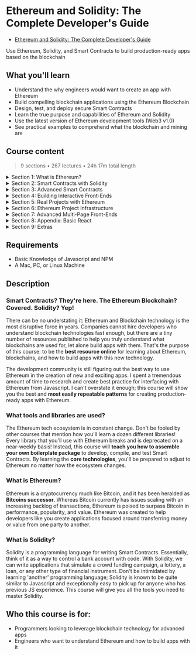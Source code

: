 # Ethereum and Solidity: The Complete Developer's Guide

- [Ethereum and Solidity: The Complete Developer's Guide](https://www.udemy.com/course/ethereum-and-solidity-the-complete-developers-guide/)

Use Ethereum, Solidity, and Smart Contracts to build production-ready apps based on the blockchain

##  What you'll learn
- Understand the why engineers would want to create an app with Ethereum
- Build compelling blockchain applications using the Ethereum Blockchain
- Design, test, and deploy secure Smart Contracts
- Learn the true purpose and capabilities of Ethereum and Solidity
- Use the latest version of Ethereum development tools (Web3 v1.0)
- See practical examples to comprehend what the blockchain and mining are

## Course content

> 9 sections • 267 lectures • 24h 17m total length

<details>
  <summary>Section 1: What is Ethereum?</summary>

  1.  [Introduction](contents/1_Introduction.md)
  1.  [Course Resources](contents/2_Course-Resources.md) 
  1.  [A Short History Lesson](contents/3_A-Short-History-Lesson.md)
  1.  [Link to Original Bitcoin White Paper](contents/4_Link-to-Original-Bitcoin-White-Paper.md)
  1.  [What is Ethereum?](contents/5_What-is-Ethereum%3F.md)
  1.  [Interfacing with Ethereum Networks](contents/6_Interfacing-with-Ethereum-Networks.md) 
  1.  [Updated Metamask Setup for new UI](contents/7_Updated-Metamask-Setup-for-new-UI.md)
  1.  [Metamask Setup](contents/8_Metamask-Setup.md)  
  1.  [Ethereum Accounts](contents/9_Ethereum-Accounts.md)
  1.  [A Note About the Faucet](contents/10_A-Note-About-the-Faucet.md)
  1.  [Receiving Ether](contents/11_Receiving-Ether.md)
  1.  [What's a Transaction?](contents/12_What's-a-Transaction%3F.md)
  1.  [Why'd We Wait?](contents/13_Why'd-We-Wait%3F.md)
  1.  [A Quick Note About the Next Lecture](contents/14_A-Quick-Note-About-the-Next-Lecture.md)
  1.  [Basic Blockchains](contents/15_Basic-Blockchains.md)
  1.  [Block Time](contents/16_Block-Time.md)
  1.  [Smart Contracts](contents/17_Smart-Contracts.md)
  1.  [The Solidity Programming Language](contents/18_The-Solidity-Programming-Language.md)
  1.  [Updated Remix Instructions for new UI - Do Not Skip](contents/19_Updated-Remix-Instructions-for-new-UI-Do_Not_Skip.md)
  1.  [Our First Contract](contents/20_Our-First-Contract.md)
  1.  [Contract Structure](contents/21_Contract-Structure.md)
  1.  [Function Declarations](contents/22_Function-Declarations.md)
  1.  [Deploying Contract in New Remix UI](contents/23_Deploying-Contract-in-New-Remix-UI.md)
  1.  [Testing with Remix](contents/24_Testing-with-Remix.md)
  1.  [Redeploying Contracts](contents/25_Redeploying-Contracts.md)
  1.  [Behind the Scenes of Deployment](contents/26_Behind-the-Scenes-of-Deployment.md)
  1.  [More on Running Functions Than You Want to Know](contents/27_More-on-Running-Functions-Than-You-Want-to-Know.md)
  1.  [Wei vs Ether](contents/28_Wei-vs-Ether.md)
  1.  [Gas and Transactions](contents/29_Gas-and-Transactions.md)
  1.  [Mnemonic Phrases](contents/30_Mnemonic-Phrases.md)
  1.  [We Need More Test Ether!](contents/31_We-Need-More-Test-Ether!.md)
  1.  [Obtaining More Test Ether from Recommended Faucet](contents/32_Obtaining-More-Test-Ether-from-Recommended-Faucet-%5BREQUIRED%5D.md)
</details>

<details>
  <summary>Section 2: Smart Contracts with Solidity</summary>

  33.  [Installing Node.js, npm and Git](contents/33_Installing-Nodejs-npm-and-Git.md)
  1.  [Contract Deployment](contents/34_Contract-Deployment.md)
  1.  [Completed Boilerplate](contents/35_Completed-Boilerplate.md)
  1.  [Project Requirements](contents/36_Project-Requirements.md)
  1.  [Project File Walkthrough](contents/37_Project-File-Walkthrough.md)
  1.  [Syntax Highlighters](contents/38_Syntax-Highlighters.md)
  1.  [Compiling Solidity](contents/39_Compiling-Solidity.md)
  1.  [Invalid asm.js or Constructor Deprecation Warning](contents/40_Invalid-asmjs-or-Constructor-Deprecation-Warning.md)
  1.  [The Compile Script](contents/41_The-Compile-Script.md)
  1.  [Testing Architecture](contents/42_Testing-Architecture.md)
  1.  [Installing Modules](contents/43_Installing-Modules.md)
  1.  [Web3 Versioning](contents/44_Web3-Versioning.md)
  1.  [Web3 Providers](contents/45_Web3-Providers.md)
  1.  [Testing with Mocha](contents/46_Testing-with-Mocha.md)
  1.  [Mocha Structure](contents/47_Mocha-Structure.md)
  1.  [Fetching Accounts from Ganache](contents/48_Fetching-Accounts-from-Ganache.md)
  1.  [Refactor to Async/Await](contents/49_Refactor-to-Async_Await.md)
  1.  [Deployment with Web3](contents/50_Deployment-with-Web3.md)
  1.  [Deployed Inbox Overview](contents/51_Deployed-Inbox-Overview.md)
  1.  [Asserting Deployment](contents/52_Asserting-Deployment.md)
  1.  [Verifying the Initial Message](contents/53_Verifying-the-Initial-Message.md)
  1.  [Testing Message Updates](contents/54_Testing-Message-Updates.md)
  1.  [Deployment with Infura](contents/55_Deployment-with-Infura.md)
  1.  [Infura Signup](contents/56_Infura-Signup.md)
  1.  [Super Important Note about Seed / Recovery Phrase Security](contents/57_Super-Important-Note-about-Seed_Recovery-Phrase-Security.md)
  1.  [Wallet Provider Setup](contents/58_Wallet-Provider-Setup.md)
  1.  [Deployment to Rinkeby](contents/59_Deployment-to-Rinkeby.md)
  1.  [Observing Deployment on Etherscan](contents/60_Observing-Deployment-on-Etherscan.md)
  1.  [Remix Permissions and Metamask](contents/61_Remix-Permissions-and-Metamask.md)
  1.  [Deployed Contracts in Remix](contents/62_Deployed-Contracts-in-Remix.md)
  1.  [Project Review](contents/63_Project-Review.md)
  1.  [Updating Your Inbox Project to Solc v0.8.9](contents/64_Updating-Your-Inbox-Project-to-Solc-v0.8.9.md)
</details>

<details>
  <summary>Section 3: Advanced Smart Contracts</summary>

  65. [The Lottery Contract](contents/65_The-Lottery-Contract.md)
  1.  [Lottery Design](contents/66_Lottery-Design.md)
  1.  [Reminder on Updated Remix](contents/67_Reminder-on-Updated-Remix.md)
  1.  [Basic Solidity Types](contents/68_Basic-Solidity-Types.md)
  1.  [Starting the Lottery Contract](contents/69_Starting-the-Lottery-Contract.md)
  1.  [The Message Global Variable](contents/70_The-Message-Global-Variable.md)
  1.  [Overview of Arrays](contents/71_Overview-of-Arrays.md)
  1.  [Overview of Mappings and Structs](contents/72_Overview-of-Mappings-and-Structs.md)
  1.  [Big Solidity Gotcha](contents/73_Big-Solidity-Gotcha.md)
  1.  [Entering the Lottery](contents/74_Entering-the-Lottery.md)
  1.  [Validation with Require Statements](contents/75_Validation-with-Require-Statements.md)
  1.  [The Remix Debugger](contents/76_The-Remix-Debugger.md)
  1.  [Pseudo Random Number Generator](contents/77_Pseudo-Random-Number-Generator.md)
  1.  [Selecting a Winner](contents/78_Selecting-a-Winner.md)
  1.  [Sending Ether from Contracts](contents/79_Sending-Ether-from-Contracts.md)
  1.  [Resetting Contract State](contents/80_Resetting-Contract-State.md)
  1.  [Requiring Managers](contents/81_Requiring-Managers.md)
  1.  [Function Modifiers](contents/82_Function-Modifiers.md)
  1.  [Returning Players Array](contents/83_Returning-Players-Array.md)
  1.  [Contract Review](contents/84_Contract-Review.md)
  1.  [Completed Boilerplate - Do Not Skip](contents/85_Completed-Boilerplate-Do_Not_Skip.md)
  1.  [New Test Setup](contents/86_New-Test-Setup.md)
  1.  [Test Project Updates](contents/87_Test-Project-Updates.md)
  1.  [Test Helper Review](contents/88_Test-Helper-Review.md)
  1.  [Asserting Deployment](contents/89_Asserting-Deployment.md)
  1.  [Entering the Lottery](contents/90_Entering-the-Lottery.md)
  1.  [Asserting Multiple Players](contents/91_Asserting-Multiple-Players.md)
  1.  [Try-Catch Assertions](contents/92_Try_Catch-Assertions.md)
  1.  [Testing Function Modifiers](contents/93_Testing-Function-Modifiers.md)
  1.  [End to End Test](contents/94_End-to-End-Test.md)
</details>  

<details>
  <summary>Section 4: Building Interactive Front-Ends</summary>

  95. [Ethereum App Architecture](contents/95_Ethereum-App-Architecture.md)
  1.  [Boilerplate and React App Updates - Do Not Skip](contents/96_Boilerplate-and-React-App-Updates-Do_Not_Skip.md)
  1.  [Application Overview](contents/97_Application-Overview.md)
  1.  [Getting Started with Create-React-App](contents/98_Getting-Started-with-Create-React-App.md)
  1.  [Multiple Web3 Instances](contents/99_Multiple-Web3-Instances.md)
  1.  [Required Update for Web3 and Metamask Permissions](contents/100_Required-Update-for-Web3-and-Metamask-Permissions.md)
  1.  BREAKING CHANGE: webpack < 5 used to include polyfills for node.js core modules
  1.  Web3 Setup
  1.  Deploying the Lottery Contract
  1.  Local Contract Instances
  1.  Rendering Contract Data
  1.  Instance Properties
  1.  Accessing More Properties
  1.  The 'Enter' Form
  1.  Form Setup
  1.  Entering the Lottery
  1.  Picking a Winner
  1.  Project Review
  1.  Updating Your Lottery Project to Solc v0.8.9
</details> 

<details>
  <summary>Section 5: Real Projects with Ethereum</summary>

  114. Solving Real Problems with Contracts
  1.  Fixing Kickstarter's Issues
  1.  Campaign Contract Design
  1.  Reminder on Updated Remix UI
  1.  Campaign Constructor
  1.  Contributing to the Campaign
  1.  A Quick Test
  1.  The Request Struct
  1.  More on Function Modifiers
  1.  Creating Struct Instances
  1.  Instance Creation Syntax
  1.  Storage and Memory
  1.  More on Storage vs Memory
  1.  Voting System Requirements
  1.  The Wrong Voting System
  1.  Issues with Arrays
  1.  Mappings vs Arrays
  1.  Basics of Mappings
  1.  Refactoring to Mappings
  1.  Refactoring Request Stucts
  1.  More on Struct Initialization
  1.  Approving a Request
  1.  Testing Request Approvals
  1.  Finalizing a Request
  1.  Last Remix Test
  1.  Thinking about Deployment
  1.  Solution to Deployment
  1.  Adding a Campaign Factory
  1.  Testing the Factory
</details> 

<details>
  <summary>Section 6: Ethereum Project Infrastructure</summary>

  143. Completed Boilerplate - Do Not Skip
  1.  Project Setup
  1.  Directory Structure
  1.  A Better Compile Script
  1.  Single Run Compilation
  1.  More on Compile
  1.  Test File Setup
  1.  Creating Campaign Instances
  1.  Testing Warmup
  1.  Accessing Mappings
  1.  Requiring Minimum Contributions
  1.  Array Getters
  1.  One End to End Test
  1.  Deployment
  1.  Refactoring Deployment
</details> 

<details>
  <summary>Section 7: Advanced Multi-Page Front-Ends</summary>

  158. App Mockups
  1.  CRA vs Next
  1.  Next's Pages Architecture
  1.  Basics of Next Routing
  1.  Root Routes
  1.  Required Web3 Update - Do Not Skip
  1.  CampaignFactory Instance
  1.  Reminder on Updated Remix UI
  1.  Getting a Test Campaign
  1.  Fetching Deployed Campaigns
  1.  Why Next.js, Anyways?
  1.  Required Web3 Update for Conditional
  1.  Server vs Client Web3 Instances
  1.  GetInitialProps Function
  1.  Semantic UI React
  1.  Card Group Setup
  1.  Rendering Card Groups
  1.  Adding CSS
  1.  Adding a Button
  1.  The Need for a Layout
  1.  Suggestion Regarding a Default Export Warning
  1.  The Layout Component
  1.  Assembling a Header
  1.  Constraining Content Width
  1.  Two Column Layout
  1.  Nested Routing
  1.  Final CSS Fix
  1.  Form Creation
  1.  Input Change Handlers
  1.  Form Submittal
  1.  Testing Submittal
  1.  Form Error Handling
  1.  Button Spinners
  1.  Important Note About Installing next-routes
  1.  Routing Issues
  1.  Next Routes Setup
  1.  Automatic Navigation
  1.  Header Navigation
  1.  Routing to Campaigns
  1.  Restarting the Server
  1.  Route Mappings
  1.  Planning CampaignShow
  1.  Redeploying CampaignFactory
  1.  CampaignShow's GetInitialProps
  1.  Accessing a Campaign
  1.  Summary Translation Layer
  1.  Custom Card Groups
  1.  One Card Per Property
  1.  The Contribute Form
  1.  Grid Layouts
  1.  Form State
  1.  Communicating the Campaign Address
  1.  Making a Contribution
  1.  Refreshing Contract Data
  1.  Spinners and Error Handlers
  1.  Listing Requests
  1.  Grids vs Columns
  1.  More Routing!
  1.  Request Creation Form
  1.  Creating a Request
  1.  Form Polish
  1.  Creating a Request
  1.  Requests One by One
  1.  Fancy Javascript
  1.  Small Typo!
  1.  Rendering a Table
  1.  Request Row Component
  1.  Request Row Content
  1.  Approvers Count Cell
  1.  Approving a Request
  1.  Finalizing Requests
  1.  Testing Finalization
  1.  Row Status Styling
  1.  Finishing Requests Index
  1.  Wrapup
  1.  Updating Your Campaign Project to Solc v0.8.9
</details> 

<details>
  <summary>Section 8: Appendix: Basic React</summary>

  234. A Note on This Section
  1.  Purpose of Boilerplate Projects
  1.  Environment Setup
  1.  Project Setup
  1.  JSX
  1.  More on JSX
  1.  ES6 Import Statements
  1.  ReactDOM vs React
  1.  Component Instances
  1.  Render Targets
  1.  Component Structure
  1.  Youtube Search API Signup
  1.  Export Statements
  1.  Class Based Components
  1.  Handling User Events
  1.  Introduction to State
  1.  State Continued
  1.  Controlled Components
  1.  Breather and Review
  1.  Youtube Search Response
  1.  Refactoring Functional Components to Class Components
  1.  Props
  1.  Building Lists with Map
  1.  List Item Keys
  1.  Video List Items
  1.  Detail Component and Template Strings
  1.  Handling Null Props
  1.  ideo Selection
  1.  Styling with CSS
  1.  Searching for Videos
  1.  Throttling Search Term Input
  1.  React Wrapup
  1.  Vue Flavored Version

</details> 

<details>
  <summary>Section 9: Extras</summary>

  267. Bonus!
</details> 

##  Requirements
- Basic Knowledge of Javascript and NPM
- A Mac, PC, or Linux Machine

##  Description

### **Smart Contracts?** They're here.  **The Ethereum Blockchain?**  Covered.  **Solidity?**  Yep!

There can be no understating it: Ethereum and Blockchain technology is the most disruptive force in years.  Companies cannot hire developers who understand blockchain technologies fast enough, but there are a tiny number of resources published to help you truly understand what blockchains are used for, let alone build apps with them.  That's the purpose of this course: to be the **best resource online** for learning about Ethereum, blockchains, and how to build apps with this new technology.

The development community is still figuring out the best way to use Ethereum in the creation of new and exciting apps.  I spent a tremendous amount of time to research and create best practice for interfacing with Ethereum from Javascript.  I can't overstate it enough; this course will show you the best and **most easily repeatable patterns** for creating production-ready apps with Ethereum.

###  What tools and libraries are used?

The Ethereum tech ecosystem is in constant change.  Don't be fooled by other courses that mention how you'll learn a dozen different libraries!  Every library that you'll use with Ethereum breaks and is deprecated on a near-weekly basis!  Instead, this course will **teach you how to assemble your own boilerplate package** to develop, compile, and test Smart Contracts.  By learning the **core technologies**, you'll be prepared to adjust to Ethereum no matter how the ecosystem changes.

### What is Ethereum?

Ethereum is a cryptocurrency much like Bitcoin, and it has been heralded as **Bitcoins successor**.  Whereas Bitcoin currently has issues scaling with an increasing backlog of transactions, Ethereum is poised to surpass Bitcoin in performance, popularity, and value.  Ethereum was created to help developers like you create applications focused around transferring money or value from one party to another.

### What is Solidity?

Solidity is a programming language for writing Smart Contracts.  Essentially, think of it as a way to control a bank account with code.  With Solidity, we can write applications that simulate a crowd funding campaign, a lottery, a loan, or any other type of financial instrument.  Don't be intimidated by learning 'another' programming language; Solidity is known to be quite similar to Javascript and exceptionally easy to pick up for anyone who has previous JS experience.  This course will give you all the tools you need to master Solidity.

##  Who this course is for:
- Programmers looking to leverage blockchain technology for advanced apps
- Engineers who want to understand Ethereum and how to build apps with it
